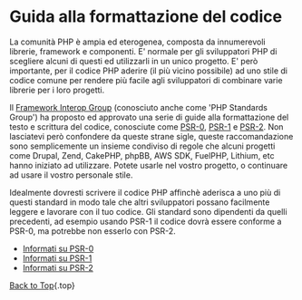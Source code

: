 # Guida alla formattazione del codice

La comunit&agrave; PHP &egrave; ampia ed eterogenea, composta da innumerevoli librerie, framework e componenti. E' normale per gli sviluppatori PHP di scegliere alcuni di questi ed utilizzarli in un unico progetto. E' per&ograve; importante, per il codice PHP aderire (il pi&ugrave; vicino possibile) ad uno stile di codice comune per rendere pi&ugrave; facile agli sviluppatori di combinare varie librerie per i loro progetti.

Il [Framework Interop Group][fig] (conosciuto anche come 'PHP Standards Group') ha proposto ed approvato una serie di guide alla formattazione del testo e scrittura del codice, conosciute come [PSR-0][psr0], [PSR-1][psr1] e [PSR-2][psr2]. Non lasciatevi per&ograve; confondere da queste strane sigle, queste raccomandazione sono semplicemente un insieme condiviso di regole che alcuni progetti come Drupal, Zend, CakePHP, phpBB, AWS SDK, FuelPHP, Lithium, etc hanno iniziato ad utilizzare. Potete usarle nel vostro progetto, o continuare ad usare il vostro personale stile.

Idealmente dovresti scrivere il codice PHP affinch&egrave; aderisca a uno pi&ugrave; di questi standard in modo tale che altri sviluppatori possano facilmente leggere e lavorare con il tuo codice. Gli standard sono dipendenti da quelli precedenti, ad esempio usando PSR-1 il codice dovr&agrave; essere conforme a PSR-0, ma potrebbe non esserlo con PSR-2.

* [Informati su PSR-0][psr0]
* [Informati su PSR-1][psr1]
* [Informati su PSR-2][psr2]

[Back to Top](#top){.top}

[fig]: http://www.php-fig.org/
[psr0]: https://github.com/php-fig/fig-standards/blob/master/accepted/PSR-0.md
[psr1]: https://github.com/php-fig/fig-standards/blob/master/accepted/PSR-1-basic-coding-standard.md
[psr2]: https://github.com/php-fig/fig-standards/blob/master/accepted/PSR-2-coding-style-guide.md